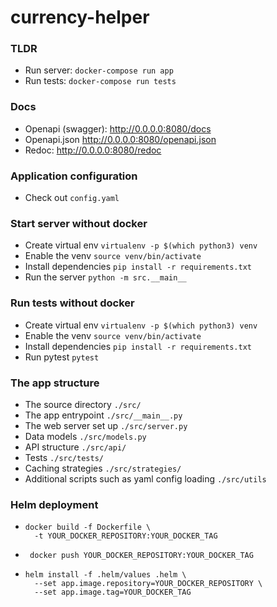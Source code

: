 # currency-helper

### TLDR
 - Run server: `docker-compose run app`
 - Run tests: `docker-compose run tests`

### Docs
 - Openapi (swagger): http://0.0.0.0:8080/docs
 - Openapi.json http://0.0.0.0:8080/openapi.json
 - Redoc: http://0.0.0.0:8080/redoc
 
### Application configuration
 - Check out `config.yaml`

### Start server without docker
 - Create virtual env `virtualenv -p $(which python3) venv`
 - Enable the venv `source venv/bin/activate`
 - Install dependencies `pip install -r requirements.txt`
 - Run the server `python -m src.__main__`

### Run tests without docker
 - Create virtual env `virtualenv -p $(which python3) venv`
 - Enable the venv `source venv/bin/activate`
 - Install dependencies `pip install -r requirements.txt`
 - Run pytest `pytest`

### The app structure
 - The source directory `./src/`
 - The app entrypoint `./src/__main__.py`
 - The web server set up `./src/server.py`
 - Data models `./src/models.py`
 - API structure `./src/api/`
 - Tests `./src/tests/`
 - Caching strategies `./src/strategies/`
 - Additional scripts such as yaml config loading `./src/utils`

### Helm deployment
 - ```
   docker build -f Dockerfile \
     -t YOUR_DOCKER_REPOSITORY:YOUR_DOCKER_TAG
   ```
 - ```
    docker push YOUR_DOCKER_REPOSITORY:YOUR_DOCKER_TAG
   ```
 - ```
   helm install -f .helm/values .helm \
     --set app.image.repository=YOUR_DOCKER_REPOSITORY \
     --set app.image.tag=YOUR_DOCKER_TAG
   ```
